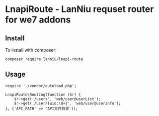 # LnapiRoute - LanNiu requset router for we7 addons

## Install

To install with composer:

    composer require lanniu/lnapi-route
    
## Usage 

    require './vendor/autoload.php';
    
    LnapiRoute\Routing(function ($r) {
        $r->get('/users', 'web/user@userList');
        $r->get('/user/{uid:\d+}', 'web/user@userinfo');
    }, ['API_PATH' => 'API文件目录']);
